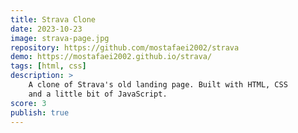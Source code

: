 ```yaml
---
title: Strava Clone
date: 2023-10-23
image: strava-page.jpg
repository: https://github.com/mostafaei2002/strava
demo: https://mostafaei2002.github.io/strava/
tags: [html, css]
description: >
    A clone of Strava's old landing page. Built with HTML, CSS
    and a little bit of JavaScript.
score: 3
publish: true
---
```

